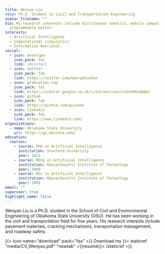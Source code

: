 ```yaml
---
title: Wenyao Liu
role: Ph.D. Student in Civil and Transportation Engineering
avatar_filename: ""
bio: My research interests include distributed robotics, mobile computing and
  programmable matter.
interests:
  - Artificial Intelligence
  - Computational Linguistics
  - Information Retrieval
social:
  - icon: envelope
    icon_pack: fas
    link: /#contact
  - icon: twitter
    icon_pack: fab
    link: https://twitter.com/GeorgeCushen
  - icon: graduation-cap
    icon_pack: fas
    link: https://scholar.google.co.uk/citations?user=sIwtMXoAAAAJ
  - icon: github
    icon_pack: fab
    link: https://github.com/gcushen
  - icon: linkedin
    icon_pack: fab
    link: https://www.linkedin.com/
organizations:
  - name: Oklahoma State University
    url: https://go.okstate.edu/
education:
  courses:
    - course: PhD in Artificial Intelligence
      institution: Stanford University
      year: 2012
    - course: MEng in Artificial Intelligence
      institution: Massachusetts Institute of Technology
      year: 2009
    - course: BSc in Artificial Intelligence
      institution: Massachusetts Institute of Technology
      year: 2008
email: ""
superuser: true
highlight_name: false
---
```

Wenyao Liu is a Ph.D. student in the School of Civil and Environmental Engineering of Oklahoma State University (OSU). He has been working in the civil and transportation field for five years. His research interests include pavement materials, cracking mechanisms, transportation management, and roadway safety. 



{{< icon name="download" pack="fas" >}} Download my {{< staticref "media/CV_Wenyao.pdf" "newtab" >}}resumé{{< /staticref >}}.